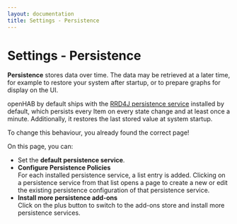```yaml
---
layout: documentation
title: Settings - Persistence
---
```


# Settings - Persistence

<!-- START MAINUI SIDEBAR DOC - DO NOT REMOVE -->
**Persistence** stores data over time.
The data may be retrieved at a later time, for example to restore your system after startup, or to prepare graphs for display on the UI.

openHAB by default ships with the [RRD4J persistence service](/addons/persistence/rrd4j) installed by default, which persists every Item on every state change and at least once a minute.
Additionally, it restores the last stored value at system startup.

To change this behaviour, you already found the correct page!

On this page, you can:

- Set the **default persistence service**.
- **Configure Persistence Policies**<br>
  For each installed persistence service, a list entry is added.
  Clicking on a persistence service from that list opens a page to create a new or edit the existing persistence configuration of that persistence service.
- **Install more persistence add-ons**<br>
  Click on the <!--F7:green plus_circle_fill --> plus button to switch to the add-ons store and install more persistence services.
<!-- END MAINUI SIDEBAR DOC - DO NOT REMOVE -->

